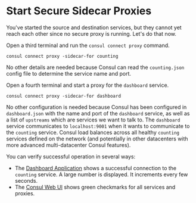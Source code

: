 # Start Secure Sidecar Proxies

You've started the source and destination services, but they cannot yet reach each other since no secure proxy is running. Let's do that now.

Open a third terminal and run the `consul connect proxy` command.

`consul connect proxy -sidecar-for counting`

No other details are needed because Consul can read the `counting.json` config file to determine the service name and port.

Open a fourth terminal and start a proxy for the `dashboard` service.

`consul connect proxy -sidecar-for dashboard`

No other configuration is needed because Consul has been configured in `dashboard.json` with the name and port of the `dashboard` service, as well as a list of `upstreams` which are services we want to talk to. The `dashboard` service communicates to `localhost:9001` when it wants to communicate to the `counting` service. Consul load balances across all healthy `counting` services defined on the network (and potentially in other datacenters with more advanced multi-datacenter Consul features).

You can verify successful operation in several ways:

- The [Dashboard Application](https://[[HOST_SUBDOMAIN]]-9002-[[KATACODA_HOST]].environments.katacoda.com/) shows a successful connection to the `counting` service. A large number is displayed. It increments every few seconds.
- The [Consul Web UI](https://[[HOST_SUBDOMAIN]]-8500-[[KATACODA_HOST]].environments.katacoda.com/) shows green checkmarks for all services and proxies.

